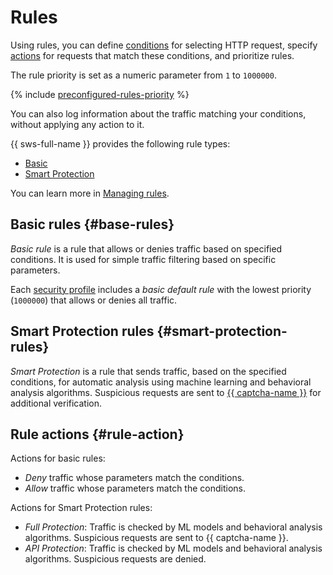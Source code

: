 # Rules

Using rules, you can define [conditions](conditions.md) for selecting HTTP request, specify [actions](#rule-action) for requests that match these conditions, and prioritize rules.

The rule priority is set as a numeric parameter from `1` to `1000000`.

{% include [preconfigured-rules-priority](../../_includes/smartwebsecurity/preconfigured-rules-priority.md) %}

You can also log information about the traffic matching your conditions, without applying any action to it.

{{ sws-full-name }} provides the following rule types:
* [Basic](#base-rules)
* [Smart Protection](#smart-protection-rules)

You can learn more in [Managing rules](../operations/#rules).

## Basic rules {#base-rules}

_Basic rule_ is a rule that allows or denies traffic based on specified conditions. It is used for simple traffic filtering based on specific parameters.

Each [security profile](profiles.md) includes a _basic default rule_ with the lowest priority (`1000000`) that allows or denies all traffic.

## Smart Protection rules {#smart-protection-rules}

_Smart Protection_ is a rule that sends traffic, based on the specified conditions, for automatic analysis using machine learning and behavioral analysis algorithms. Suspicious requests are sent to [{{ captcha-name }}](../../smartcaptcha/) for additional verification.

## Rule actions {#rule-action}

Actions for basic rules:
* _Deny_ traffic whose parameters match the conditions.
* _Allow_ traffic whose parameters match the conditions.

Actions for Smart Protection rules:
* _Full Protection_: Traffic is checked by ML models and behavioral analysis algorithms. Suspicious requests are sent to {{ captcha-name }}.
* _API Protection_: Traffic is checked by ML models and behavioral analysis algorithms. Suspicious requests are denied.
